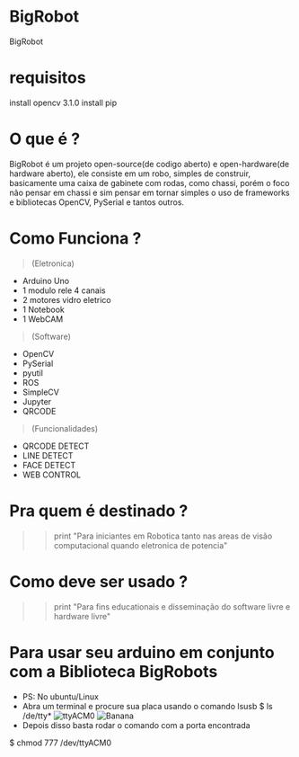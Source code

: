 # BigRobot
BigRobot

# requisitos 
install opencv 3.1.0
install pip
# O que é ?
BigRobot é um projeto open-source(de codigo aberto) e open-hardware(de hardware aberto), 
ele consiste em um robo, simples de construir, basicamente uma caixa de gabinete com rodas, como chassi, porém o foco não pensar em chassi e sim pensar em tornar simples o uso de frameworks e bibliotecas OpenCV, PySerial e tantos outros. 
# Como Funciona ? 
> (Eletronica)
- Arduino Uno
- 1 modulo rele 4 canais
- 2 motores vidro eletrico
- 1 Notebook 
- 1 WebCAM
> (Software)
- OpenCV
- PySerial
- pyutil
- ROS
- SimpleCV
- Jupyter
- QRCODE
> (Funcionalidades)
- QRCODE DETECT
- LINE DETECT
- FACE DETECT 
- WEB CONTROL

# Pra quem é destinado ? 
>> print "Para iniciantes em Robotica tanto nas areas de visão computacional quando eletronica de potencia"
# Como deve ser usado ? 
>> print "Para fins educationais e disseminação do software livre e hardware livre"

# Para usar seu arduino em conjunto com a Biblioteca BigRobots 
- PS: No ubuntu/Linux
- Abra um terminal e procure sua placa usando o comando lsusb 
$ ls /de/tty* 
![ttyACM0](https://bigdanzblog.files.wordpress.com/2014/11/arduino2rpi-lstty2.png)
![Banana](http://cdn.osxdaily.com/wp-content/uploads/2013/07/dancing-banana.gif)
- Depois disso basta rodar o comando com a porta encontrada

$ chmod 777 /dev/ttyACM0
